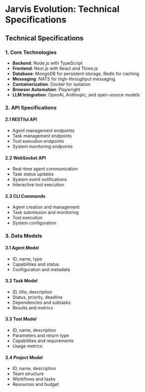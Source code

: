 # Jarvis Evolution: Technical Specifications

## Technical Specifications

### 1. Core Technologies

- **Backend**: Node.js with TypeScript
- **Frontend**: Next.js with React and Three.js
- **Database**: MongoDB for persistent storage, Redis for caching
- **Messaging**: NATS for high-throughput messaging
- **Containerization**: Docker for isolation
- **Browser Automation**: Playwright
- **LLM Integration**: OpenAI, Anthropic, and open-source models

### 2. API Specifications

#### 2.1 RESTful API
- Agent management endpoints
- Task management endpoints
- Tool execution endpoints
- System monitoring endpoints

#### 2.2 WebSocket API
- Real-time agent communication
- Task status updates
- System event notifications
- Interactive tool execution

#### 2.3 CLI Commands
- Agent creation and management
- Task submission and monitoring
- Tool execution
- System configuration

### 3. Data Models

#### 3.1 Agent Model
- ID, name, type
- Capabilities and status
- Configuration and metadata

#### 3.2 Task Model
- ID, title, description
- Status, priority, deadline
- Dependencies and subtasks
- Results and metrics

#### 3.3 Tool Model
- ID, name, description
- Parameters and return type
- Capabilities and requirements
- Usage metrics

#### 3.4 Project Model
- ID, name, description
- Team structure
- Workflows and tasks
- Resources and budget
